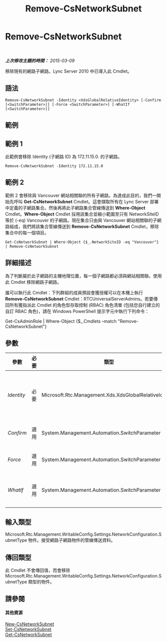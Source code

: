 ﻿---
title: Remove-CsNetworkSubnet
TOCTitle: Remove-CsNetworkSubnet
ms:assetid: 251ddb5c-4837-4810-b46f-d276f9535653
ms:mtpsurl: https://technet.microsoft.com/zh-tw/library/Gg425726(v=OCS.15)
ms:contentKeyID: 49290358
ms.date: 08/10/2015
mtps_version: v=OCS.15
ms.translationtype: HT
---

# Remove-CsNetworkSubnet

 

_**上次修改主題的時間：** 2015-03-09_

移除現有的網路子網路。Lync Server 2010 中已導入此 Cmdlet。

## 語法

    Remove-CsNetworkSubnet -Identity <XdsGlobalRelativeIdentity> [-Confirm [<SwitchParameter>]] [-Force <SwitchParameter>] [-WhatIf [<SwitchParameter>]]

## 範例

## 範例 1

此範例會移除 Identity (子網路 ID) 為 172.11.15.0. 的子網路。

    Remove-CsNetworkSubnet -Identity 172.11.15.0

## 範例 2

範例 2 會移除與 Vancouver 網站相關聯的所有子網路。為達成此目的，我們一開始先呼叫 **Get-CsNetworkSubnet** Cmdlet。這會擷取所有在 Lync Server 部署中定義的子網路集合。然後再將此子網路集合管線傳送到 **Where-Object** Cmdlet。**Where-Object** Cmdlet 採用該集合並縮小範圍至只有 NetworkSiteID 等於 (-eq) Vancouver 的子網路。現在集合只由與 Vancouver 網站相關聯的子網路組成，我們將該集合管線傳送到 **Remove-CsNetworkSubnet** Cmdlet，移除集合中的每一個項目。

    Get-CsNetworkSubnet | Where-Object {$_.NetworkSiteID -eq "Vancouver"} | Remove-CsNetworkSubnet

## 詳細描述

為了判斷屬於此子網路的主機地理位置，每一個子網路都必須與網站相關聯。使用此 Cmdlet 移除網路子網路。

誰可以執行此 Cmdlet：下列群組的成員預設會獲授權可以在本機上執行 **Remove-CsNetworkSubnet** Cmdlet：RTCUniversalServerAdmins。若要傳回所有獲指派此 Cmdlet 的角色型存取控制 (RBAC) 角色清單 (包括您自行建立的自訂 RBAC 角色)，請在 Windows PowerShell 提示字元中執行下列命令：

Get-CsAdminRole | Where-Object {$\_.Cmdlets –match "Remove-CsNetworkSubnet"}

## 參數


<table>
<colgroup>
<col style="width: 25%" />
<col style="width: 25%" />
<col style="width: 25%" />
<col style="width: 25%" />
</colgroup>
<thead>
<tr class="header">
<th>參數</th>
<th>必要</th>
<th>類型</th>
<th>說明</th>
</tr>
</thead>
<tbody>
<tr class="odd">
<td><p><em>Identity</em></p></td>
<td><p>必要</p></td>
<td><p>Microsoft.Rtc.Management.Xds.XdsGlobalRelativeIdentity</p></td>
<td><p>您要移除之子網路的唯一子網路 ID。這個值為 IP 位址 (例如 174.11.12.0)。</p></td>
</tr>
<tr class="even">
<td><p><em>Confirm</em></p></td>
<td><p>選用</p></td>
<td><p>System.Management.Automation.SwitchParameter</p></td>
<td><p>在執行命令前先提示確認。</p></td>
</tr>
<tr class="odd">
<td><p><em>Force</em></p></td>
<td><p>選用</p></td>
<td><p>System.Management.Automation.SwitchParameter</p></td>
<td><p>隱藏變更前所顯示的確認提示。</p></td>
</tr>
<tr class="even">
<td><p><em>WhatIf</em></p></td>
<td><p>選用</p></td>
<td><p>System.Management.Automation.SwitchParameter</p></td>
<td><p>說明執行命令時若不實際執行命令的後果。</p></td>
</tr>
</tbody>
</table>


## 輸入類型

Microsoft.Rtc.Management.WritableConfig.Settings.NetworkConfiguration.SubnetType 物件。接受網路子網路物件的管線傳送資料。

## 傳回類型

此 Cmdlet 不會傳回值，而會移除 Microsoft.Rtc.Management.WritableConfig.Settings.NetworkConfiguration.SubnetType 類型的物件。

## 請參閱

#### 其他資源

[New-CsNetworkSubnet](new-csnetworksubnet.md)  
[Set-CsNetworkSubnet](set-csnetworksubnet.md)  
[Get-CsNetworkSubnet](get-csnetworksubnet.md)

